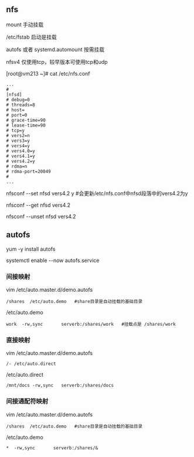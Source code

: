## nfs

mount 手动挂载

/etc/fstab 启动是挂载

autofs 或者 systemd.automount 按需挂载

nfsv4 仅使用tcp，较早版本可使用tcp和udp

[root@vm213 ~]# cat /etc/nfs.conf

```
...
#
[nfsd]
# debug=0
# threads=8
# host=
# port=0
# grace-time=90
# lease-time=90
# tcp=y
# vers2=n
# vers3=y
# vers4=y
# vers4.0=y
# vers4.1=y
# vers4.2=y
# rdma=n
# rdma-port=20049
#
...
```

nfsconf --set nfsd vers4.2 y #会更新/etc/nfs.conf中nfsd段落中的vers4.2为y

nfsconf --get nfsd vers4.2

nfsconf --unset nfsd vers4.2



## autofs

yum -y install autofs

systemctl enable --now autofs.service

### 间接映射

vim /etc/auto.master.d/demo.autofs

```
/shares  /etc/auto.demo   #share目录是自动挂载的基础目录
```

/etc/auto.demo

```
work  -rw,sync       serverb:/shares/work   #挂载点是 /shares/work
```

### 直接映射

vim /etc/auto.master.d/demo.autofs

```
/- /etc/auto.direct
```

/etc/auto.direct

```
/mnt/docs -rw,sync   serverb:/shares/docs
```

### 间接通配符映射

vim /etc/auto.master.d/demo.autofs

```
/shares  /etc/auto.demo   #share目录是自动挂载的基础目录
```

/etc/auto.demo

```
*  -rw,sync       serverb:/shares/& 
```

### 